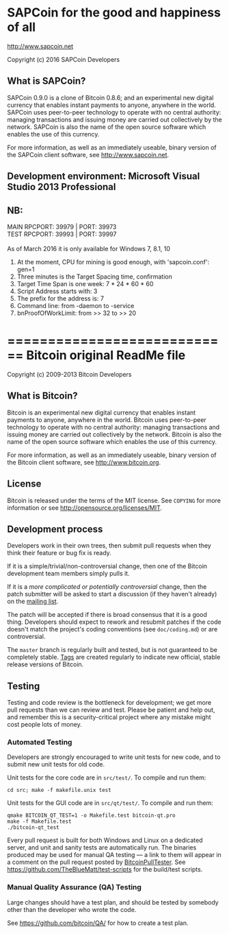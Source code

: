 SAPCoin for the good and happiness of all
=========================================

http://www.sapcoin.net

Copyright (c) 2016 SAPCoin Developers

What is SAPCoin?
----------------

SAPCoin 0.9.0 is a clone of Bitcoin 0.8.6; and an experimental new digital currency
that enables instant payments to anyone, anywhere in the world. SAPCoin uses 
peer-to-peer technology to operate with no central authority: managing 
transactions and issuing money are carried out collectively by the network. 
SAPCoin is also the name of the open source software which enables the use of 
this currency.

For more information, as well as an immediately useable, binary version of
the SAPCoin client software, see http://www.sapcoin.net.

Development environment: Microsoft Visual Studio 2013 Professional
----------------------

NB:
----------------------
MAIN RPCPORT: 39979 | PORT: 39973 <br/>
TEST RPCPORT: 39993 | PORT: 39997 <br/><br/>
As of March 2016 it is only available for Windows 7, 8.1, 10<br/>
1. At the moment, CPU for mining is good enough, with 'sapcoin.conf': gen=1<br/>
2. Three minutes is the Target Spacing time, confirmation<br/>
3. Target Time Span is one week: 7 * 24 * 60 * 60<br/>
4. Script Address starts with: 3<br/>
5. The prefix for the address is: 7<br/>
6. Command line: from -daemon to -service<br/>
7. bnProofOfWorkLimit: from >> 32 to >> 20<br/>


============================
Bitcoin original ReadMe file
============================

Copyright (c) 2009-2013 Bitcoin Developers

What is Bitcoin?
----------------

Bitcoin is an experimental new digital currency that enables instant payments to
anyone, anywhere in the world. Bitcoin uses peer-to-peer technology to operate
with no central authority: managing transactions and issuing money are carried
out collectively by the network. Bitcoin is also the name of the open source
software which enables the use of this currency.

For more information, as well as an immediately useable, binary version of
the Bitcoin client software, see http://www.bitcoin.org.

License
-------

Bitcoin is released under the terms of the MIT license. See `COPYING` for more
information or see http://opensource.org/licenses/MIT.

Development process
-------------------

Developers work in their own trees, then submit pull requests when they think
their feature or bug fix is ready.

If it is a simple/trivial/non-controversial change, then one of the Bitcoin
development team members simply pulls it.

If it is a *more complicated or potentially controversial* change, then the patch
submitter will be asked to start a discussion (if they haven't already) on the
[mailing list](http://sourceforge.net/mailarchive/forum.php?forum_name=bitcoin-development).

The patch will be accepted if there is broad consensus that it is a good thing.
Developers should expect to rework and resubmit patches if the code doesn't
match the project's coding conventions (see `doc/coding.md`) or are
controversial.

The `master` branch is regularly built and tested, but is not guaranteed to be
completely stable. [Tags](https://github.com/bitcoin/bitcoin/tags) are created
regularly to indicate new official, stable release versions of Bitcoin.

Testing
-------

Testing and code review is the bottleneck for development; we get more pull
requests than we can review and test. Please be patient and help out, and
remember this is a security-critical project where any mistake might cost people
lots of money.

### Automated Testing

Developers are strongly encouraged to write unit tests for new code, and to
submit new unit tests for old code.

Unit tests for the core code are in `src/test/`. To compile and run them:

    cd src; make -f makefile.unix test

Unit tests for the GUI code are in `src/qt/test/`. To compile and run them:

    qmake BITCOIN_QT_TEST=1 -o Makefile.test bitcoin-qt.pro
    make -f Makefile.test
    ./bitcoin-qt_test

Every pull request is built for both Windows and Linux on a dedicated server,
and unit and sanity tests are automatically run. The binaries produced may be
used for manual QA testing — a link to them will appear in a comment on the
pull request posted by [BitcoinPullTester](https://github.com/BitcoinPullTester). See https://github.com/TheBlueMatt/test-scripts
for the build/test scripts.

### Manual Quality Assurance (QA) Testing

Large changes should have a test plan, and should be tested by somebody other
than the developer who wrote the code.

See https://github.com/bitcoin/QA/ for how to create a test plan.
